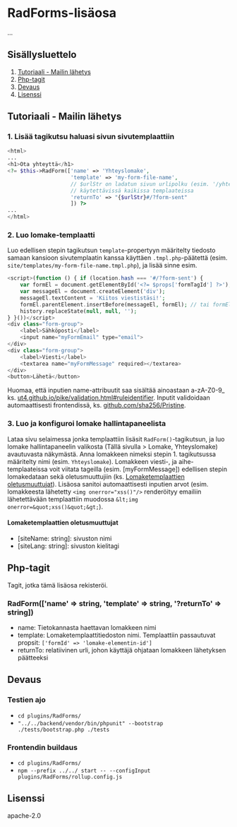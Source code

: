# RadForms-lisäosa

...

## Sisällysluettelo

1. [Tutoriaali - Mailin lähetys](#tutoriaali---mailin-lähetys)
1. [Php-tagit](#php-tagit)
1. [Devaus](#devaus)
1. [Lisenssi](#lisenssi)

## Tutoriaali - Mailin lähetys

### 1. Lisää tagikutsu haluasi sivun sivutemplaattiin

```php
<html>
...
<h1>Ota yhteyttä</h1>
<?= $this->RadForm(['name' => 'Yhteyslomake',
                    'template' => 'my-form-file-name',
                    // $urlStr on ladatun sivun urlipolku (esim. '/yhteys'),
                    // käytettävissä kaikissa templaateissa
                    'returnTo' => "{$urlStr}#/?form-sent"
                    ]) ?>
...
</html>
```

### 2. Luo lomake-templaatti

Luo edellisen stepin tagikutsun `template`-propertyyn määritelty tiedosto samaan kansioon sivutemplaatin kanssa käyttäen `.tmpl.php`-päätettä (esim. `site/templates/my-form-file-name.tmpl.php`), ja lisää sinne esim.

```php
<script>(function () { if (location.hash === '#/?form-sent') {
    var formEl = document.getElementById('<?= $props['formTagId'] ?>');
    var messageEl = document.createElement('div');
    messageEl.textContent = 'Kiitos viestistäsi!';
    formEl.parentElement.insertBefore(messageEl, formEl); // tai formEl.replaceWith(messageEl)
    history.replaceState(null, null, '');
} }())</script>
<div class="form-group">
    <label>Sähköposti</label>
    <input name="myFormEmail" type="email">
</div>
<div class="form-group">
    <label>Viesti</label>
    <textarea name="myFormMessage" required></textarea>
</div>
<button>Lähetä</button>
```

Huomaa, että inputien name-attribuutit saa sisältää ainoastaan a-zA-Z0-9_ ks. [ut4.github.io/pike/validation.html#ruleidentifier](https://ut4.github.io/pike/in-depth/validation.html#ruleidentifier). Inputit validoidaan automaattisesti frontendissä, ks. [github.com/sha256/Pristine](https://github.com/sha256/Pristine#built-in-validators).

### 3. Luo ja konfiguroi lomake hallintapaneelista

Lataa sivu selaimessa jonka templaattiin lisäsit `RadForm()`-tagikutsun, ja luo lomake hallintapaneelin valikosta (Tällä sivulla > Lomake, Yhteyslomake) avautuvasta näkymästä. Anna lomakkeen nimeksi stepin 1. tagikutsussa määritelty nimi (esim. `Yhteyslomake`). Lomakkeen viesti-, ja aihe-templaateissa voit viitata tageilla (esim. [myFormMessage]) edellisen stepin lomakedataan sekä oletusmuuttujiin (ks. [Lomaketemplaattien oletusmuuttujat](#lomaketemplaattien-oletusmuuttujat)). Lisäosa sanitoi automaattisesti inputien arvot (esim. lomakkeesta lähetetty `<img onerror="xss()"/>` renderöityy emailiin lähetettävään templaattiin muodossa `&lt;img onerror=&quot;xss()&quot;&gt;`).

#### Lomaketemplaattien oletusmuuttujat

- [siteName: string]: sivuston nimi
- [siteLang: string]: sivuston kielitagi

## Php-tagit

Tagit, jotka tämä lisäosa rekisteröi.

### RadForm(['name' => string, 'template' => string, '?returnTo' => string])

- name: Tietokannasta haettavan lomakkeen nimi
- template: Lomaketemplaattitiedoston nimi. Templaattiin passautuvat propsit: `['formId' => 'lomake-elementin-id']`
- returnTo: relatiivinen urli, johon käyttäjä ohjataan lomakkeen lähetyksen päätteeksi

## Devaus

### Testien ajo

- `cd plugins/RadForms/`
- `"../../backend/vendor/bin/phpunit" --bootstrap ./tests/bootstrap.php ./tests`

### Frontendin buildaus

- `cd plugins/RadForms/`
- `npm --prefix ../../ start -- --configInput plugins/RadForms/rollup.config.js`

## Lisenssi

apache-2.0
